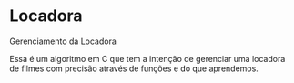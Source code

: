 # Locadora
Gerenciamento da Locadora

Essa é um algoritmo em C que tem a intenção de gerenciar uma locadora de filmes com precisão através de funções e do que aprendemos.
